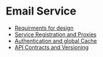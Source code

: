 # Email Service

- [Requirments for design](./requiremements.md)
- [Service Registration and Proxies](./service-registration-and-proxies.md)
- [Authentication and global Cache](./auth-global-cache.md)
- [API Contracts and Versioning](./api-contracts-and-versioning.md)
